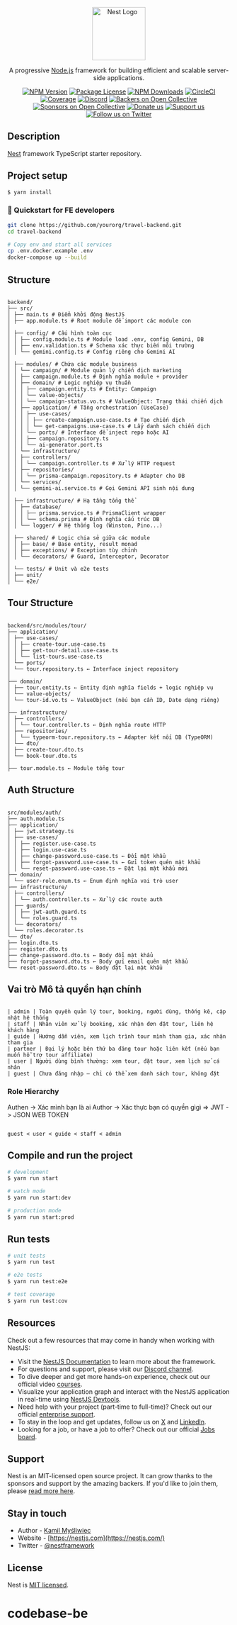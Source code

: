 <p align="center">
  <a href="http://nestjs.com/" target="blank"><img src="https://nestjs.com/img/logo-small.svg" width="120" alt="Nest Logo" /></a>
</p>

[circleci-image]: https://img.shields.io/circleci/build/github/nestjs/nest/master?token=abc123def456
[circleci-url]: https://circleci.com/gh/nestjs/nest

  <p align="center">A progressive <a href="http://nodejs.org" target="_blank">Node.js</a> framework for building efficient and scalable server-side applications.</p>
    <p align="center">
<a href="https://www.npmjs.com/~nestjscore" target="_blank"><img src="https://img.shields.io/npm/v/@nestjs/core.svg" alt="NPM Version" /></a>
<a href="https://www.npmjs.com/~nestjscore" target="_blank"><img src="https://img.shields.io/npm/l/@nestjs/core.svg" alt="Package License" /></a>
<a href="https://www.npmjs.com/~nestjscore" target="_blank"><img src="https://img.shields.io/npm/dm/@nestjs/common.svg" alt="NPM Downloads" /></a>
<a href="https://circleci.com/gh/nestjs/nest" target="_blank"><img src="https://img.shields.io/circleci/build/github/nestjs/nest/master" alt="CircleCI" /></a>
<a href="https://coveralls.io/github/nestjs/nest?branch=master" target="_blank"><img src="https://coveralls.io/repos/github/nestjs/nest/badge.svg?branch=master#9" alt="Coverage" /></a>
<a href="https://discord.gg/G7Qnnhy" target="_blank"><img src="https://img.shields.io/badge/discord-online-brightgreen.svg" alt="Discord"/></a>
<a href="https://opencollective.com/nest#backer" target="_blank"><img src="https://opencollective.com/nest/backers/badge.svg" alt="Backers on Open Collective" /></a>
<a href="https://opencollective.com/nest#sponsor" target="_blank"><img src="https://opencollective.com/nest/sponsors/badge.svg" alt="Sponsors on Open Collective" /></a>
  <a href="https://paypal.me/kamilmysliwiec" target="_blank"><img src="https://img.shields.io/badge/Donate-PayPal-ff3f59.svg" alt="Donate us"/></a>
    <a href="https://opencollective.com/nest#sponsor"  target="_blank"><img src="https://img.shields.io/badge/Support%20us-Open%20Collective-41B883.svg" alt="Support us"></a>
  <a href="https://twitter.com/nestframework" target="_blank"><img src="https://img.shields.io/twitter/follow/nestframework.svg?style=social&label=Follow" alt="Follow us on Twitter"></a>
</p>
  <!--[![Backers on Open Collective](https://opencollective.com/nest/backers/badge.svg)](https://opencollective.com/nest#backer)
  [![Sponsors on Open Collective](https://opencollective.com/nest/sponsors/badge.svg)](https://opencollective.com/nest#sponsor)-->

## Description

[Nest](https://github.com/nestjs/nest) framework TypeScript starter repository.

## Project setup

```bash
$ yarn install
```

### 🚀 Quickstart for FE developers

```bash
git clone https://github.com/yourorg/travel-backend.git
cd travel-backend

# Copy env and start all services
cp .env.docker.example .env
docker-compose up --build
```

## Structure

```

backend/
├── src/
│ ├── main.ts # Điểm khởi động NestJS
│ ├── app.module.ts # Root module để import các module con
│
│ ├── config/ # Cấu hình toàn cục
│ │ ├── config.module.ts # Module load .env, config Gemini, DB
│ │ ├── env.validation.ts # Schema xác thực biến môi trường
│ │ └── gemini.config.ts # Config riêng cho Gemini AI
│
│ ├── modules/ # Chứa các module business
│ │ └── campaign/ # Module quản lý chiến dịch marketing
│ │ ├── campaign.module.ts # Định nghĩa module + provider
│ │ ├── domain/ # Logic nghiệp vụ thuần
│ │ │ ├── campaign.entity.ts # Entity: Campaign
│ │ │ └── value-objects/
│ │ │ └── campaign-status.vo.ts # ValueObject: Trạng thái chiến dịch
│ │ ├── application/ # Tầng orchestration (UseCase)
│ │ │ ├── use-cases/
│ │ │ │ ├── create-campaign.use-case.ts # Tạo chiến dịch
│ │ │ │ └── get-campaigns.use-case.ts # Lấy danh sách chiến dịch
│ │ │ └── ports/ # Interface để inject repo hoặc AI
│ │ │ ├── campaign.repository.ts
│ │ │ └── ai-generator.port.ts
│ │ └── infrastructure/
│ │ ├── controllers/
│ │ │ └── campaign.controller.ts # Xử lý HTTP request
│ │ ├── repositories/
│ │ │ └── prisma-campaign.repository.ts # Adapter cho DB
│ │ └── services/
│ │ └── gemini-ai.service.ts # Gọi Gemini API sinh nội dung
│
│ ├── infrastructure/ # Hạ tầng tổng thể
│ │ ├── database/
│ │ │ ├── prisma.service.ts # PrismaClient wrapper
│ │ │ └── schema.prisma # Định nghĩa cấu trúc DB
│ │ └── logger/ # Hệ thống log (Winston, Pino...)
│
│ ├── shared/ # Logic chia sẻ giữa các module
│ │ ├── base/ # Base entity, result monad
│ │ ├── exceptions/ # Exception tùy chỉnh
│ │ └── decorators/ # Guard, Interceptor, Decorator
│
│ └── tests/ # Unit và e2e tests
│ ├── unit/
│ └── e2e/

```

## Tour Structure

```

backend/src/modules/tour/
├── application/
│ ├── use-cases/
│ │ ├── create-tour.use-case.ts
│ │ ├── get-tour-detail.use-case.ts
│ │ └── list-tours.use-case.ts
│ └── ports/
│ └── tour.repository.ts ← Interface inject repository
│
├── domain/
│ ├── tour.entity.ts ← Entity định nghĩa fields + logic nghiệp vụ
│ └── value-objects/
│ └── tour-id.vo.ts ← ValueObject (nếu bạn cần ID, Date dạng riêng)
│
├── infrastructure/
│ ├── controllers/
│ │ └── tour.controller.ts ← Định nghĩa route HTTP
│ ├── repositories/
│ │ └── typeorm-tour.repository.ts ← Adapter kết nối DB (TypeORM)
│ └── dto/
│ ├── create-tour.dto.ts
│ └── book-tour.dto.ts
│
├── tour.module.ts ← Module tổng tour

```

## Auth Structure

```

src/modules/auth/
├── auth.module.ts
├── application/
│ ├── jwt.strategy.ts
│ ├── use-cases/
│ │ ├── register.use-case.ts
│ │ ├── login.use-case.ts
│ │ ├── change-password.use-case.ts ← Đổi mật khẩu
│ │ ├── forgot-password.use-case.ts ← Gửi token quên mật khẩu
│ │ └── reset-password.use-case.ts ← Đặt lại mật khẩu mới
├── domain/
│ └── user-role.enum.ts ← Enum định nghĩa vai trò user
├── infrastructure/
│ ├── controllers/
│ │ └── auth.controller.ts ← Xử lý các route auth
│ ├── guards/
│ │ ├── jwt-auth.guard.ts
│ │ └── roles.guard.ts
│ └── decorators/
│ └── roles.decorator.ts
└── dto/
├── login.dto.ts
├── register.dto.ts
├── change-password.dto.ts ← Body đổi mật khẩu
├── forgot-password.dto.ts ← Body gửi email quên mật khẩu
└── reset-password.dto.ts ← Body đặt lại mật khẩu

```

## Vai trò Mô tả quyền hạn chính

```

| admin | Toàn quyền quản lý tour, booking, người dùng, thống kê, cập nhật hệ thống
| staff | Nhân viên xử lý booking, xác nhận đơn đặt tour, liên hệ khách hàng
| guide | Hướng dẫn viên, xem lịch trình tour mình tham gia, xác nhận tham gia
| partner | Đại lý hoặc bên thứ ba đăng tour hoặc liên kết (nếu bạn muốn hỗ trợ tour affiliate)
| user | Người dùng bình thường: xem tour, đặt tour, xem lịch sử cá nhân
| guest | Chưa đăng nhập – chỉ có thể xem danh sách tour, không đặt

```

### Role Hierarchy

Authen -> Xác mình bạn là ai
Author -> Xác thực bạn có quyền gìgì
=> JWT -> JSON WEB TOKEN

```

guest < user < guide < staff < admin

```

## Compile and run the project

```bash
# development
$ yarn run start

# watch mode
$ yarn run start:dev

# production mode
$ yarn run start:prod
```

## Run tests

```bash
# unit tests
$ yarn run test

# e2e tests
$ yarn run test:e2e

# test coverage
$ yarn run test:cov
```

## Resources

Check out a few resources that may come in handy when working with NestJS:

- Visit the [NestJS Documentation](https://docs.nestjs.com) to learn more about the framework.
- For questions and support, please visit our [Discord channel](https://discord.gg/G7Qnnhy).
- To dive deeper and get more hands-on experience, check out our official video [courses](https://courses.nestjs.com/).
- Visualize your application graph and interact with the NestJS application in real-time using [NestJS Devtools](https://devtools.nestjs.com).
- Need help with your project (part-time to full-time)? Check out our official [enterprise support](https://enterprise.nestjs.com).
- To stay in the loop and get updates, follow us on [X](https://x.com/nestframework) and [LinkedIn](https://linkedin.com/company/nestjs).
- Looking for a job, or have a job to offer? Check out our official [Jobs board](https://jobs.nestjs.com).

## Support

Nest is an MIT-licensed open source project. It can grow thanks to the sponsors and support by the amazing backers. If you'd like to join them, please [read more here](https://docs.nestjs.com/support).

## Stay in touch

- Author - [Kamil Myśliwiec](https://twitter.com/kammysliwiec)
- Website - [https://nestjs.com](https://nestjs.com/)
- Twitter - [@nestframework](https://twitter.com/nestframework)

## License

Nest is [MIT licensed](https://github.com/nestjs/nest/blob/master/LICENSE).

# codebase-be
